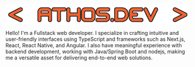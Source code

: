 <p align="center">
 <img src="https://raw.githubusercontent.com/athosfranco/athosfranco/main/namedev.png" align="center" alt="Athos Dev" />

Hello! I'm a Fullstack web developer. I specialize in crafting intuitive and user-friendly interfaces using TypeScript and frameworks such as Next.js, React, React Native, and Angular. I also have meaningful experience with backend development, working with Java/Spring Boot and nodejs, making me a versatile asset for delivering end-to-end web solutions.








